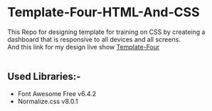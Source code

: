# Template-Four-HTML-And-CSS

This Repo for designing template for training on CSS by createing a dashboard that is responsive to all devices and all screens.<br>
And this link for my design live show [Template-Four](https://ahmed-elbalouty.github.io/Template-Four-HTML-And-CSS/)<br><br>

##  Used Libraries:-
  - Font Awesome Free v6.4.2<br>
  - Normalize.css v8.0.1

